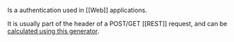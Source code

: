 Is a authentication used in [[Web]] applications.

It is usually part of the header of a POST/GET [[REST]] request, and can be [calculated using this generator](https://www.blitter.se/utils/basic-authentication-header-generator/).